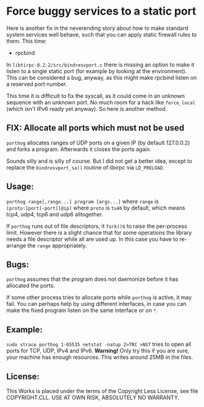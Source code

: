 Force buggy services to a static port
=====================================

Here is another fix in the neverending story about how to make standard system services well behave, such that you can apply static firewall rules to them.  This time:

* rpcbind

In `libtirpc-0.2.2/src/bindresvport.c` there is missing an option to make it listen to a single static port (for example by looking at the environment).  This can be considered a bug, anyway, as this might make rpcbind listen on a reserved port number.

This time it is difficult to fix the syscall, as it could come in an unknown sequence with an unknown port.  No much room for a hack like `force_local` (which isn't IPv6 ready yet anyway).  So here is another method.


FIX: Allocate all ports which must not be used
----------------------------------------------

`porthog` allocates ranges of UDP ports on a given IP (by default 127.0.0.2) and forks a program.  Afterwards it closes the ports again.

Sounds silly and is silly of course.  But I did not get a better idea, except to replace the `bindresvport_sa()` routine of libirpc via `LD_PRELOAD`.


Usage:
------

`porthog range[,range...] program [args...]` where `range` is `[proto:]port[-port][@ip]` where `proto` is `tu46` by default, which means tcp4, udp4, tcp6 and udp6 alltogether.

If `porthog` runs out of file descriptors, it `fork()`s to raise the per-process limit.  However there is a slight chance that for some operations the library needs a file descriptor while all are used up.  In this case you have to re-arrange the `range` appropriately.


Bugs:
-----

`porthog` assumes that the program does not daemonize before it has allocated the ports.

If some other process tries to allocate ports while `porthog` is active, it may fail.  You can perhaps help by using different interfaces, in case you can make the fixed program listen on the same interface or on `*`.


Example:
--------

`sudo strace porthog 1-65535 netstat -natup 2>TRC >NST` tries to open all ports for TCP, UDP, IPv4 and IPv6.  **Warning!** Only try this if you are sure, your machine has enough resources.  This writes around 25MB in the files.


License:
--------

This Works is placed under the terms of the Copyright Less License,
see file COPYRIGHT.CLL.  USE AT OWN RISK, ABSOLUTELY NO WARRANTY.
